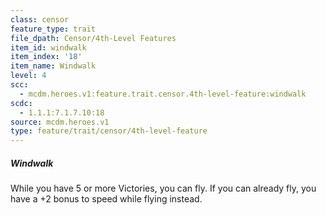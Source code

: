 ```yaml
---
class: censor
feature_type: trait
file_dpath: Censor/4th-Level Features
item_id: windwalk
item_index: '18'
item_name: Windwalk
level: 4
scc:
  - mcdm.heroes.v1:feature.trait.censor.4th-level-feature:windwalk
scdc:
  - 1.1.1:7.1.7.10:18
source: mcdm.heroes.v1
type: feature/trait/censor/4th-level-feature
---
```


##### Windwalk

While you have 5 or more Victories, you can fly. If you can already fly, you have a +2 bonus to speed while flying instead.
